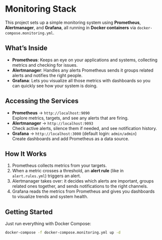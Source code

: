 # Monitoring Stack

This project sets up a simple monitoring system using **Prometheus**, **Alertmanager**, and **Grafana**, all running in **Docker containers** via `docker-compose.monitoring.yml`.

## What’s Inside

- **Prometheus**: Keeps an eye on your applications and systems, collecting metrics and checking for issues.  
- **Alertmanager**: Handles any alerts Prometheus sends it groups related alerts and notifies the right people.  
- **Grafana**: Lets you visualize all those metrics with dashboards so you can quickly see how your system is doing.

## Accessing the Services

- **Prometheus** → `http://localhost:9090`  
  Explore metrics, targets, and see any alerts that are firing.  
- **Alertmanager** → `http://localhost:9093`  
  Check active alerts, silence them if needed, and see notification history.  
- **Grafana** → `http://localhost:3000` (default login: `admin/admin`)  
  Create dashboards and add Prometheus as a data source.

## How It Works

1. Prometheus collects metrics from your targets.  
2. When a metric crosses a threshold, an **alert rule** (like in `alert.rules.yml`) triggers an alert.  
3. Alertmanager takes over: it decides which alerts are important, groups related ones together, and sends notifications to the right channels.  
4. Grafana reads the metrics from Prometheus and gives you dashboards to visualize trends and system health.

## Getting Started

Just run everything with Docker Compose:

```bash
docker-compose -f docker-compose.monitoring.yml up -d

